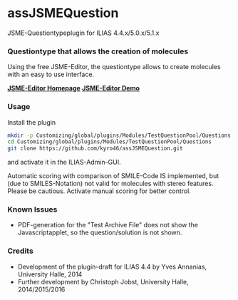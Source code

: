 # assJSMEQuestion
JSME-Questiontypeplugin for ILIAS 4.4.x/5.0.x/5.1.x

### Questiontype that allows the creation of molecules ###

Using the free JSME-Editor, the questiontype allows to create molecules with an easy to use interface.

[**JSME-Editor Homepage**](http://peter-ertl.com/jsme/)
[**JSME-Editor Demo**](http://peter-ertl.com/jsme/JSME_2014-06-28/JSME.html)

### Usage ###

Install the plugin

```bash
mkdir -p Customizing/global/plugins/Modules/TestQuestionPool/Questions  
cd Customizing/global/plugins/Modules/TestQuestionPool/Questions
git clone https://github.com/kyro46/assJSMEQuestion.git
```
and activate it in the ILIAS-Admin-GUI.  

Automatic scoring with comparison of SMILE-Code IS implemented, but (due to SMILES-Notation) not valid for molecules with stereo features. Please be cautious.
Activate manual scoring for better control.

### Known Issues ###

* PDF-generation for the "Test Archive File" does not show the Javascriptapplet, so the question/solution is not shown.

### Credits ###
* Development of the plugin-draft for ILIAS 4.4 by Yves Annanias, University Halle, 2014
* Further development by Christoph Jobst, University Halle, 2014/2015/2016